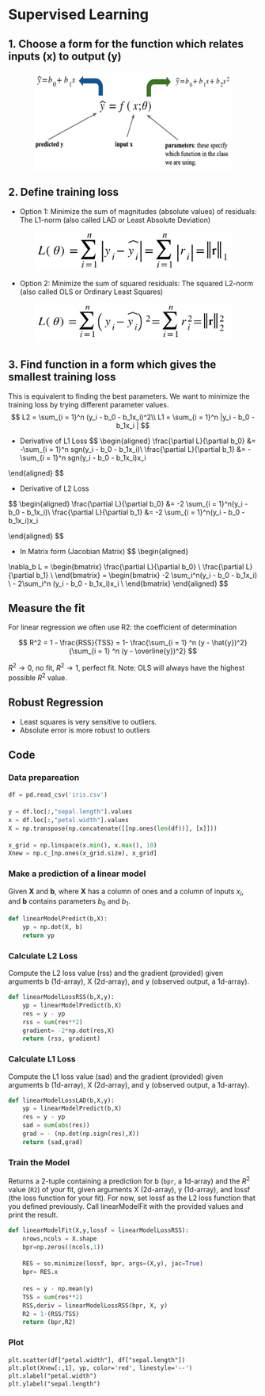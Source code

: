 # Supervised Learning

## 1. Choose a form for the function which relates inputs (x) to output (y)
<div align=center>
    <img src ="form.png" width="400" height ="200"/>  
</div>

## 2. Define training loss

- Option 1: Minimize the sum of magnitudes (absolute values) of residuals: The L1-norm (also called LAD or Least Absolute Deviation)
<div align=center>
    <img src ="L1.png" width="400" height ="80"/>  
</div>

- Option 2: Minimize the sum of squared residuals: The squared L2-norm (also called OLS or Ordinary Least Squares)
<div align=center>
    <img src ="L2.png" width="400" height ="80"/>  
</div>

## 3. Find function in a form which gives the smallest training loss

This is equivalent to finding the best parameters. We want to minimize the training loss by trying different parameter values.
$$
L2 = \sum_{i = 1}^n (y_i - b_0 - b_1x_i)^2\\
L1 = \sum_{i = 1}^n |y_i - b_0 - b_1x_i |
$$
- Derivative of L1 Loss
$$
\begin{aligned}
\frac{\partial L}{\partial b_0} &= -\sum_{i = 1}^n sgn(y_i - b_0 - b_1x_i)\\
\frac{\partial L}{\partial b_1} &= -\sum_{i = 1}^n sgn(y_i - b_0 - b_1x_i)x_i
    
\end{aligned}
$$
- Derivative of L2 Loss

$$
\begin{aligned}
\frac{\partial L}{\partial b_0} &= -2 \sum_{i = 1}^n(y_i - b_0 - b_1x_i)\\
\frac{\partial L}{\partial b_1} &= -2 \sum_{i = 1}^n(y_i - b_0 - b_1x_i)x_i
    
\end{aligned}
$$

- In Matrix form (Jacobian Matrix)
$$
\begin{aligned}

\nabla_b L = 
    \begin{bmatrix}
        \frac{\partial L}{\partial b_0} \\
        \frac{\partial L}{\partial b_1} \\
    \end{bmatrix}
    = 
    \begin{bmatrix}
        -2 \sum_i^n(y_i - b_0 - b_1x_i) \\
        - 2\sum_i^n (y_i - b_0 - b_1x_i)x_i \\
    \end{bmatrix}
\end{aligned}
$$

## Measure the fit
For linear regression we often use R2: the coefficient of determination

$$
R^2 = 1 - \frac{RSS}{TSS} = 1- \frac{\sum_{i = 1} ^n (y - \hat{y})^2}{\sum_{i = 1} ^n (y - \overline{y})^2}
$$

$R^2 \to 0$, no fit, $R^2 \to 1$, perfect fit.
Note: OLS will always have the highest possible $R^2$ value.

## Robust Regression

- Least squares is very sensitive to outliers.
- Absolute error is more robust to outliers


## Code

### Data prepareation
```python
df = pd.read_csv('iris.csv')

y = df.loc[:,"sepal.length"].values
x = df.loc[:,"petal.width"].values
X = np.transpose(np.concatenate([[np.ones(len(df))], [x]]))

x_grid = np.linspace(x.min(), x.max(), 10)
Xnew = np.c_[np.ones(x_grid.size), x_grid]
```

### Make a prediction of a linear model
Given $\mathbf{X}$ and $\mathbf{b}$, where $\mathbf{X}$ has a column of ones and a column of inputs $x_i$, and $\mathbf{b}$ contains parameters $b_0$ and $b_1$. 

```python
def linearModelPredict(b,X):
    yp = np.dot(X, b)
    return yp
```

### Calculate L2 Loss
Compute the L2 loss value (rss) and the gradient (provided) given arguments b (1d-array), X (2d-array), and y (observed output, a 1d-array).

```python
def linearModelLossRSS(b,X,y):
    yp = linearModelPredict(b,X)
    res = y - yp
    rss = sum(res**2)
    gradient= -2*np.dot(res,X)
    return (rss, gradient)
```

### Calculate L1 Loss
Compute the L1 loss value (sad) and the gradient (provided) given arguments b (1d-array), X (2d-array), and y (observed output, a 1d-array).

```python
def linearModelLossLAD(b,X,y):
    yp = linearModelPredict(b,X)
    res = y - yp
    sad = sum(abs(res))
    grad = - (np.dot(np.sign(res),X))
    return (sad,grad)
```

### Train the Model
Returns a 2-tuple containing a prediction for b (`bpr`, a 1d-array) and the $R^2$ value (`R2`) of your fit, given arguments X (2d-array), y (1d-array), and lossf (the loss function for your fit). For now, set lossf as the L2 loss function that you defined previously. Call linearModelFit with the provided values and print the result.

```python
def linearModelFit(X,y,lossf = linearModelLossRSS):
    nrows,ncols = X.shape
    bpr=np.zeros((ncols,1))
    
    RES = so.minimize(lossf, bpr, args=(X,y), jac=True)
    bpr= RES.x
    
    res = y - np.mean(y)
    TSS = sum(res**2)
    RSS,deriv = linearModelLossRSS(bpr, X, y)
    R2 = 1-(RSS/TSS)
    return (bpr,R2)
```

### Plot

```
plt.scatter(df["petal.width"], df["sepal.length"])
plt.plot(Xnew[:,1], yp, color='red', linestyle='--')
plt.xlabel("petal.width")
plt.ylabel("sepal.length")
```



